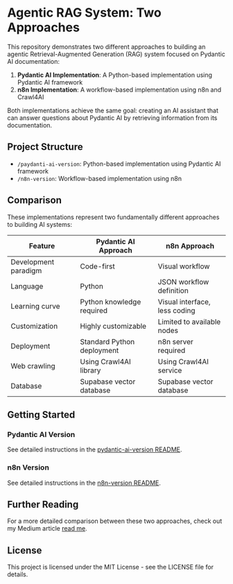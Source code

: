 # Agentic RAG System: Two Approaches

This repository demonstrates two different approaches to building an agentic Retrieval-Augmented Generation (RAG) system focused on Pydantic AI documentation:

1. **Pydantic AI Implementation**: A Python-based implementation using Pydantic AI framework
2. **n8n Implementation**: A workflow-based implementation using n8n and Crawl4AI

Both implementations achieve the same goal: creating an AI assistant that can answer questions about Pydantic AI by retrieving information from its documentation.

## Project Structure

- `/paydanti-ai-version`: Python-based implementation using Pydantic AI framework
- `/n8n-version`: Workflow-based implementation using n8n

## Comparison

These implementations represent two fundamentally different approaches to building AI systems:

| Feature | Pydantic AI Approach | n8n Approach |
|---------|---------------------|--------------|
| Development paradigm | Code-first | Visual workflow |
| Language | Python | JSON workflow definition |
| Learning curve | Python knowledge required | Visual interface, less coding |
| Customization | Highly customizable | Limited to available nodes |
| Deployment | Standard Python deployment | n8n server required |
| Web crawling | Using Crawl4AI library | Using Crawl4AI service |
| Database | Supabase vector database | Supabase vector database |

## Getting Started

### Pydantic AI Version

See detailed instructions in the [pydantic-ai-version README](paydanti-ai-version/README.md).

### n8n Version

See detailed instructions in the [n8n-version README](n8n-version/README.md).

## Further Reading

For a more detailed comparison between these two approaches, check out my Medium article [read me](https://medium.com/@mustaphaliaichi/building-agentic-rag-systems-n8n-vs-pydantic-ai-b9088b496c84).

## License

This project is licensed under the MIT License - see the LICENSE file for details.